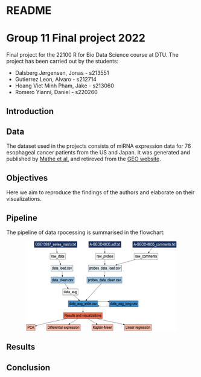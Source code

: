 README
================

# Group 11 Final project 2022

Final project for the 22100 R for Bio Data Science course at DTU. The
project has been carried out by the students:

-   Dalsberg Jørgensen, Jonas - s213551
-   Gutierrez Leon, Alvaro - s212714
-   Hoang Viet Minh Pham, Jake - s213060
-   Romero Yianni, Daniel - s220260

## Introduction

## Data

The dataset used in the projects consists of miRNA expression data for
76 esophageal cancer patients from the US and Japan. It was generated
and published by [Mathé et
al.](https://pubmed.ncbi.nlm.nih.gov/19789312/) and retireved from the
[GEO
website](https://www.ncbi.nlm.nih.gov/geo/query/acc.cgi?acc=GSE13937).

## Objectives

Here we aim to reproduce the findings of the authors and elaborate on
their visualizations.

## Pipeline

The pipeline of data rpocessing is summarised in the flowchart:

<img src="doc/flowchart.png" width="400px" style="display: block; margin: auto;" />

## Results

## Conclusion
